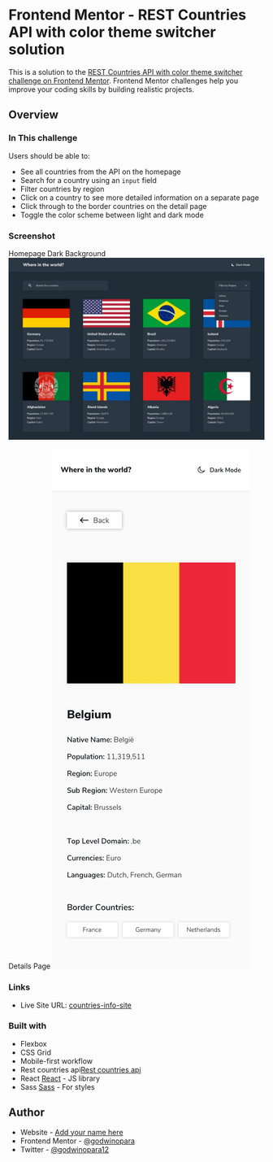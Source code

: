 # Frontend Mentor - REST Countries API with color theme switcher solution

This is a solution to the [REST Countries API with color theme switcher challenge on Frontend Mentor](https://www.frontendmentor.io/challenges/rest-countries-api-with-color-theme-switcher-5cacc469fec04111f7b848ca). Frontend Mentor challenges help you improve your coding skills by building realistic projects.

## Overview

### In This challenge

Users should be able to:

-   See all countries from the API on the homepage
-   Search for a country using an `input` field
-   Filter countries by region
-   Click on a country to see more detailed information on a separate page
-   Click through to the border countries on the detail page
-   Toggle the color scheme between light and dark mode

### Screenshot

Homepage Dark Background
![Homepage Dark Background](./design/desktop-design-home-dark.jpg)

Details Page
![Mobile Layout](./design/mobile-design-detail-light.jpg)

### Links

-   Live Site URL: [countries-info-site](https://countries-info-site.netlify.app/)

### Built with

-   Flexbox
-   CSS Grid
-   Mobile-first workflow
-   Rest countries api[Rest countries api](https://restcountries.eu/)
-   React [React](https://reactjs.org/) - JS library
-   Sass [Sass](https://sass-lang.com/) - For styles

## Author

-   Website - [Add your name here](https://www.your-site.com)
-   Frontend Mentor - [@godwinopara](https://www.frontendmentor.io/profile/godwinopara)
-   Twitter - [@godwinopara12](https://www.twitter.com/godwinopara12)
